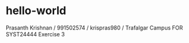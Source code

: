 # hello-world
Prasanth Krishnan / 991502574 / krispras980 / Trafalgar Campus FOR SYST24444 Exercise 3
